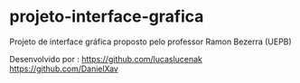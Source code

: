 # projeto-interface-grafica

Projeto de interface gráfica proposto pelo professor Ramon Bezerra (UEPB)

Desenvolvido por :
https://github.com/lucaslucenak
https://github.com/DanielXav
